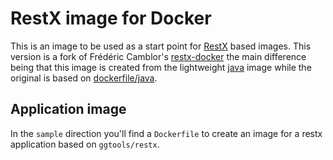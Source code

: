 # RestX image for Docker

This is an image to be used as a start point for [RestX](http://restx.io) based images. This version is a fork of Frédéric Camblor's [restx-docker](https://github.com/fcamblor/restx-docker) the main difference being that this image is created from the lightweight [java](https://registry.hub.docker.com/u/library/java/) image while the original is based on [dockerfile/java](https://registry.hub.docker.com/u/dockerfile/java/).

## Application image

In the `sample` direction you'll find a `Dockerfile` to create an image for a restx application based on `ggtools/restx`.
